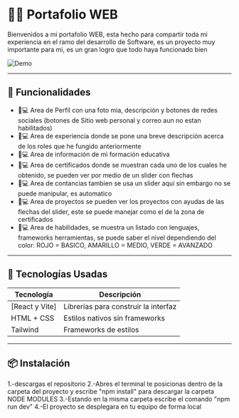 # 🧑‍💻 Portafolio WEB

Bienvenidos a mi portafolio WEB, esta hecho para compartir toda mi experiencia en el ramo del desarrollo de Software, es un proyecto muy importante para mi, es un gran logro que todo haya funcionado bien

![Demo]([./public/demo.png](https://simulador-fifa-club-world-cup-2025.vercel.app))

---

## 🚀 Funcionalidades

- 🧠💻 Area de Perfil con una foto mia, descripción y botones de redes sociales (botones de Sitio web personal y correo aun no estan habilitados) 
- 🧠💻 Area de experiencia donde se pone una breve descripción acerca de los roles que he fungido anteriormente
- 🧠💻 Area de información de mi formación educativa
- 🧠💻  Area de certificados donde se muestran cada uno de los cuales he obtenido, se pueden ver por medio de un slider con flechas
- 🧠💻 Area de contancias tambien se usa un slider aqui sin embargo no se puede manipular, es automatico
- 🧠💻 Area de proyectos se pueden ver los proyectos con ayudas de las flechas del slider, este se puede manejar como el de la zona de certificados
- 🧠💻 Area de habilidades, se muestra un listado con lenguajes, frameworks herramientas, se puede saber el nivel dependiendo del color: ROJO = BASICO, AMARILLO = MEDIO, VERDE = AVANZADO

---

## 🧪 Tecnologías Usadas

| Tecnología | Descripción |
|------------|-------------|
| [React y Vite] | Librerías para construir la interfaz |
| HTML + CSS | Estilos nativos sin frameworks |
| Tailwind | Frameworks de estilos |

---

## 📦 Instalación

1.-descargas el repositorio
2.-Abres el terminal te posicionas dentro de la carpeta del proyecto y escribe "npm install" para descargar la carpeta NODE MODULES
3.-Estando en la misma carpeta escribe el comando "npm run dev"
4.-El proyecto se desplegara en tu equipo de forma local


